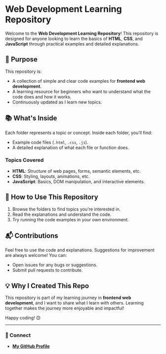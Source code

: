 # Web Development Learning Repository

Welcome to the **Web Development Learning Repository**! This repository is designed for anyone looking to learn the basics of **HTML**, **CSS**, and **JavaScript** through practical examples and detailed explanations.

## 🎯 Purpose
This repository is:
- A collection of simple and clear code examples for **frontend web development**.
- A learning resource for beginners who want to understand what the code does and how it works.
- Continuously updated as I learn new topics.

## 📚 What's Inside
Each folder represents a topic or concept. Inside each folder, you'll find:
- Example code files (`.html`, `.css`, `.js`).
- A detailed explanation of what each file or function does.

### Topics Covered
- **HTML**: Structure of web pages, forms, semantic elements, etc.
- **CSS**: Styling, layouts, animations, etc.
- **JavaScript**: Basics, DOM manipulation, and interactive elements.

## 🚀 How to Use This Repository
1. Browse the folders to find topics you're interested in.
2. Read the explanations and understand the code.
3. Try running the code examples in your own environment.

## 📬 Contributions
Feel free to use the code and explanations. Suggestions for improvement are always welcome! You can:
- Open issues for any bugs or suggestions.
- Submit pull requests to contribute.

## 💡 Why I Created This Repo
This repository is part of my learning journey in **frontend web development**, and I want to share what I learn with others. Learning together makes the journey more enjoyable and impactful!

Happy coding! 😊

---

### 🌟 Connect
- **[My GitHub Profile](https://github.com/divy175)**
